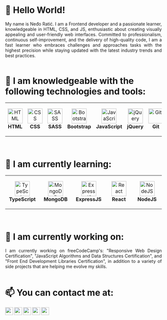 # 👋 Hello World!

<div align="justify">
    My name is Neđo Ratić. I am a Frontend developer and a passionate learner, knowledgeable in HTML, CSS, and JS, enthusiastic about creating visually appealing and user-friendly web interfaces. Committed to professionalism, continuous self-improvement, and the delivery of high-quality code, I am a fast learner who embraces challenges and approaches tasks with the highest precision while staying updated with the latest industry trends and best practices.
</div>
<br />

# 🔧 I am knowledgeable with the following technologies and tools:

<table>
    <tr>
        <td align="center" height="108" width="108">
            <img
                src="https://cdn.jsdelivr.net/gh/devicons/devicon/icons/html5/html5-original.svg"
                width="48"
                height="48"
                alt="HTML"
            />
            <br /><strong>HTML</strong>
        </td>
        <td align="center" height="108" width="108">
            <img
                src="https://cdn.jsdelivr.net/gh/devicons/devicon/icons/css3/css3-original.svg"
                width="48"
                height="48"
                alt="CSS"
            />
            <br /><strong>CSS</strong>
        </td>
        <td align="center" height="108" width="108">
            <img
                src="https://cdn.jsdelivr.net/gh/devicons/devicon/icons/sass/sass-original.svg"
                width="48"
                height="48"
                alt="SASS"
            />
            <br /><strong>SASS</strong>
        </td>
        <td align="center" height="108" width="108">
            <img
                src="https://cdn.jsdelivr.net/gh/devicons/devicon/icons/bootstrap/bootstrap-original.svg"
                width="48"
                height="48"
                alt="Bootstrap"
            />
            <br /><strong>Bootstrap</strong>
        </td>
        <td align="center" height="108" width="108">
            <img
                src="https://cdn.jsdelivr.net/gh/devicons/devicon/icons/javascript/javascript-original.svg"
                width="48"
                height="48"
                alt="JavaScript"
            />
            <br /><strong>JavaScript</strong>
        </td>
        <td align="center" height="108" width="108">
            <img
                src="https://cdn.jsdelivr.net/gh/devicons/devicon/icons/jquery/jquery-original.svg"
                width="48"
                height="48"
                alt="jQuery"
            />
            <br /><strong>jQuery</strong>
        </td>
        <td align="center" height="108" width="108">
            <img
                src="https://cdn.jsdelivr.net/gh/devicons/devicon/icons/git/git-original.svg"
                width="48"
                height="48"
                alt="Git"
            />
            <br /><strong>Git</strong>
        </td>
    </tr>    
</table>
<br />

# 🌱 I am currently learning:

<table>
    <tr>
        <td align="center" height="108" width="108">
            <img
                src="https://cdn.jsdelivr.net/gh/devicons/devicon/icons/typescript/typescript-original.svg"
                width="48"
                height="48"
                alt="TypeScript"
            />
            <br /><strong>TypeScript</strong>
        </td>
        <td align="center" height="108" width="108">
            <img
                src="https://cdn.jsdelivr.net/gh/devicons/devicon/icons/mongodb/mongodb-original.svg"
                width="48"
                height="48"
                alt="MongoDB"
            />
            <br /><strong>MongoDB</strong>
        </td>
        <td align="center" height="108" width="108">
            <img
                src="https://cdn.jsdelivr.net/gh/devicons/devicon/icons/express/express-original.svg"
                width="48"
                height="48"
                alt="ExpressJS"
            />
            <br /><strong>ExpressJS</strong>
        </td>
        <td align="center" height="108" width="108">
            <img
                src="https://cdn.jsdelivr.net/gh/devicons/devicon/icons/react/react-original.svg"
                width="48"
                height="48"
                alt="React"
            />
            <br /><strong>React</strong>
        </td>
        <td align="center" height="108" width="108">
            <img
                src="https://cdn.jsdelivr.net/gh/devicons/devicon/icons/nodejs/nodejs-original.svg"
                width="48"
                height="48"
                alt="NodeJS"
            />
            <br /><strong>NodeJS</strong>
        </td>
    </tr>    
</table>
<br />

# 🔭 I am currently working on:

<div align="justify">
    I am currently working on freeCodeCamp's: "Responsive Web Design Certification", "JavaScript Algorithms and Data Structures Certification", and "Front End Development Libraries Certification", in addition to a variety of side projects that are helping me evolve my skills.
</div>
<br />

# 📫 You can contact me at:

<a href="https://www.linkedin.com/in/nedoratic" target="_blank"><img src="https://img.shields.io/badge/linkedin-%230077B5.svg?&style=for-the-badge&logo=linkedin&logoColor=white" height=25></a>
<a href="mailto:nedoratic@gmail.com"><img src="https://img.shields.io/badge/Gmail-D14836?style=for-the-badge&logo=gmail&logoColor=white" height=25></a>
<a href="tel:+381695203011"><img src="https://img.shields.io/badge/viber-685EA9?style=for-the-badge&logo=viber&logoColor=white" height=25></a>
<a href="tel:+381695203011"><img src="https://img.shields.io/badge/WhatsApp-25D366?style=for-the-badge&logo=whatsapp&logoColor=white" height=25></a>
<a href="tel:+381695203011"><img src="https://img.shields.io/badge/Signal-%23039BE5.svg?&style=for-the-badge&logo=Signal&logoColor=white" height=25></a>
<br />

<!--

**nedoratic/nedoratic** is a ✨ _special_ ✨ repository because its `README.md` (this file) appears on your GitHub profile.

Here are some ideas to get you started:

- 🔭 I’m currently working on ...
- 🌱 I’m currently learning ...
- 👯 I’m looking to collaborate on ...
- 🤔 I’m looking for help with ...
- 💬 Ask me about ...
- 📫 How to reach me: ...
- 😄 Pronouns: ...
- ⚡ Fun fact: ...

-->
